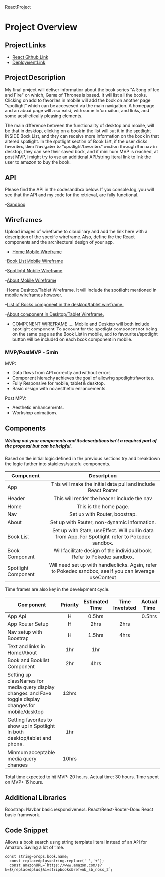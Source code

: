 ReactProject

# Project Overview

## Project Links

- [React Github Link](https://github.com/drewculhane/ReactProject)
- [DeploymentLink](https://quizzical-bell-46d340.netlify.app)

## Project Description

My final project will deliver information about the book series "A Song of Ice and Fire" on which, Game of Thrones is based. 
It will list all the books. Clicking on add to favorites in mobile will add the book on another page "spotlight" which can be accesesed via the main 
navigation. A homepage and an about page will also exist, with some information, and links, and some aesthetically pleasing elements. 

The main difference between the functionality of desktop and mobile, will be that in desktop, clicking on a book in the list will put it in the spotlight INSIDE Book List, and they can receive more information on the book in that altered spotlight. In the spotlight section of Book List, if the user clicks favorites, then Navigates to "spotlight/favorites" section through the nav in desktop, they can see their saved book, and if minimum MVP is reached, at post MVP, I might try to use an additional API/string literal link to link the user to amazon to buy the book.  

## API

Please find the API in the codesandbox below. If you console.log, you will see that the API and my code for the retrieval, are fully functional. 

-[Sandbox](https://codesandbox.io/s/api-test-got-mfxxv)


## Wireframes

Upload images of wireframe to cloudinary and add the link here with a description of the specific wireframe. Also, define the the React components and the architectural design of your app.

- [Home Mobile Wireframe](https://res.cloudinary.com/dgmpgmo60/image/upload/v1593137511/React%20Hierarchy%20and%20Wireframes/Wireframe_Home_Mobile_zfkdhv.png)

-[Book List Mobile Wireframe](https://res.cloudinary.com/dgmpgmo60/image/upload/v1593137522/React%20Hierarchy%20and%20Wireframes/Wireframe_Book_List_Mobile_ord1al.png)

-[Spotlight Mobile Wireframe](https://res.cloudinary.com/dgmpgmo60/image/upload/v1593137526/React%20Hierarchy%20and%20Wireframes/Wireframe_Spotlight_Mobile_awyeh7.png)

-[About Mobile Wireframe](https://res.cloudinary.com/dgmpgmo60/image/upload/v1593137538/React%20Hierarchy%20and%20Wireframes/Wireframe_About_Mobile_rbkq5w.png)

-[Home Desktop/Tablet Wireframe. It will include the spotlight mentioned in mobile wireframes however. ](https://res.cloudinary.com/dgmpgmo60/image/upload/v1593137554/React%20Hierarchy%20and%20Wireframes/Wireframe_Desktop_Tablet_Home_zhxt8o.png)

-[List of Books component in the desktop/tablet wireframe. ](https://res.cloudinary.com/dgmpgmo60/image/upload/v1593137550/React%20Hierarchy%20and%20Wireframes/List_of_Books_Component_Desktop_Tablet_xf9c4j.png)

-[About component in Desktop/Tablet Wireframe. ](https://res.cloudinary.com/dgmpgmo60/image/upload/v1593137543/React%20Hierarchy%20and%20Wireframes/Desktop_Tablet_wireframe_About_sue84u.png)

- [COMPONENT WIREFRAME](https://res.cloudinary.com/dgmpgmo60/image/upload/v1593137506/React%20Hierarchy%20and%20Wireframes/React_Hierachy_oxx4eu.png)
.... Mobile and Desktop will both include spotlight component. To account for the spotlight component not being on the same
page as the Book List in mobile, add to favourites/spotlight button will be included on each book component in mobile. 


### MVP/PostMVP - 5min

MVP: 
* Data flows from API correctly and without errors. 
* Component hierachy achieves the goal of allowing spotlight/favorites. 
* Fully Responsive for mobile, tablet & desktop. 
* Basic design with no aesthetic enhancements. 

Post MPV: 
* Aesthetic enhancements. 
* Workshop animations. 

## Components
##### Writing out your components and its descriptions isn't a required part of the proposal but can be helpful.

Based on the initial logic defined in the previous sections try and breakdown the logic further into stateless/stateful components. 

| Component | Description | 
| --- | :---: |  
| App | This will make the initial data pull and include React Router| 
| Header | This will render the header include the nav | 
| Home  | This is the home page.  |
| Nav    | Set up with Router, boostrap. |
| About | Set up with Router, non-dynamic information. |
| Book List | Set up with State, useEffect. Will pull in data from App. For Spotlight, refer to Pokedex sandbox. |
| Book Component | Will facilitate design of the  individual book. Refer to Pokedex sandbox. | 
| Spotlight Component | Will need set up with handleclicks. Again, refer to Pokedex sandbox, see if you can leverage useContext |


Time frames are also key in the development cycle. 

| Component | Priority | Estimated Time | Time Invetsted | Actual Time |
| --- | :---: |  :---: | :---: | :---: |
| App Api  | H | 0.5hrs| | 0.5hrs |
| App Router Setup| H | 2hrs| 2hrs |
| Nav setup with Boostrap | H | 1.5hrs| 4hrs  |  |
| Text and links in Home/About | 1hr | 1hr |
| Book and Booklist Component | 2hr | 4hrs |
| Setting up classNames for media query display changes, and Fave toggle display changes for mobile/desktop| 12hrs |
| Getting favorites to show up in Spotlight in both desktop/tablet and phone.  | 1hr |
|  Minmum acceptable media query changes | 10hrs |

Total time expected to hit MVP: 20 hours. Actual time: 30 hours. 
Time spent on MVP+ 15 hours.

## Additional Libraries
 Boostrap: Navbar basic responsiveness. 
 React/React-Router-Dom: React basic framework. 

## Code Snippet

Allows a book search using string template literal instead of an API for Amazon. Saving a lot of time. 

```
const string=props.book.name; 
  const replacedplus=string.replace(' ','+');
  const amazonURL=`https://www.amazon.com/s?k=${replacedplus}&i=stripbooks&ref=nb_sb_noss_2`;
```
